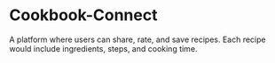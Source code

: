 # Cookbook-Connect
A platform where users can share, rate, and save recipes. Each recipe would include ingredients, steps, and cooking time.
